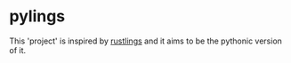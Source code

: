 # pylings

This 'project' is inspired by [rustlings](https://github.com/rust-lang/rustlings) and it aims to be the pythonic version of it.
